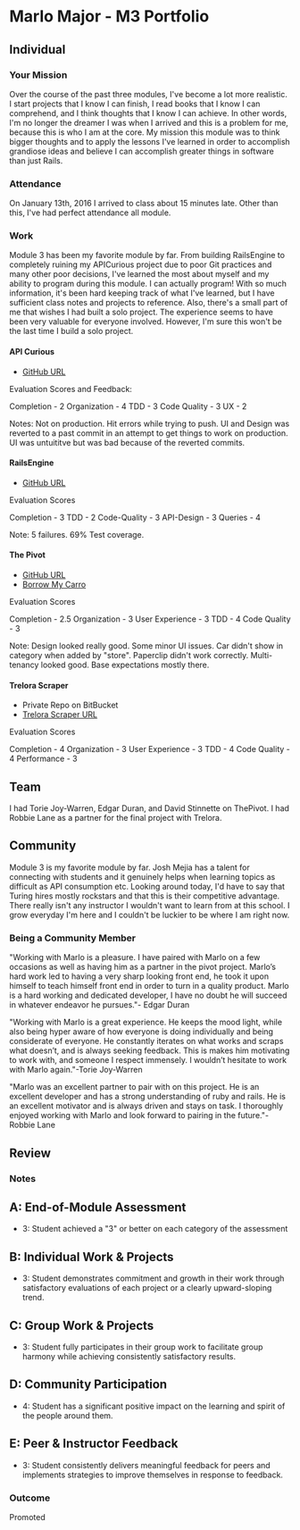 # Marlo Major - M3 Portfolio

## Individual

### Your Mission

Over the course of the past three modules, I've become a lot more realistic. I start projects that I know I can finish, I read books that I know I can comprehend, and I think thoughts that I know I can achieve. In other words, I'm no longer the dreamer I was when I arrived and this is a problem for me, because this is who I am at the core. My mission this module was to think bigger thoughts and to apply the lessons I've learned in order to accomplish grandiose ideas and believe I can accomplish greater things in software than just Rails.

### Attendance

On January 13th, 2016 I arrived to class about 15 minutes late. Other than this, I've had perfect attendance all module.

### Work

Module 3 has been my favorite module by far. From building RailsEngine to completely ruining my APICurious project due to poor Git practices and many other poor decisions, I've learned the most about myself and my ability to program during this module. I can actually program! With so much information, it's been hard keeping track of what I've learned, but I have sufficient class notes and projects to reference. Also, there's a small part of me that wishes I had built a solo project. The experience seems to have been very valuable for everyone involved. However, I'm sure this won't be the last time I build a solo project.

#### API Curious

* [GitHub URL](https://github.com/marlomajor/apicurious)

Evaluation Scores and Feedback:

Completion          - 2
Organization        - 4
TDD                 - 3
Code Quality        - 3
UX                  - 2

Notes: Not on production. Hit errors while trying to push. UI and Design was reverted to a past commit in an attempt to get things to work on production. UI was untuititve but was bad because of the reverted commits.

#### RailsEngine

* [GitHub URL](https://github.com/marlomajor/rails_engine)

Evaluation Scores

Completion          - 3
TDD                 - 2
Code-Quality        - 3
API-Design          - 3
Queries             - 4

Note:  5 failures. 69% Test coverage.

#### The Pivot

* [GitHub URL](github.com/edgarduran/the_pivot)
* [Borrow My Carro](borrow-my-carro.herokuapp.com)

Evaluation Scores

Completion          - 2.5
Organization        - 3
User Experience     - 3
TDD                 - 4
Code Quality        - 3

Note:  Design looked really good. Some minor UI issues. Car didn't show in category when added by "store". Paperclip didn't work correctly. Multi-tenancy looked good. Base expectations mostly there.

#### Trelora Scraper

* Private Repo on BitBucket
* [Trelora Scraper URL](104.236.202.93)

Evaluation Scores

Completion          - 4
Organization        - 3
User Experience     - 3
TDD                 - 4
Code Quality        - 4
Performance         - 3

## Team

I had Torie Joy-Warren, Edgar Duran, and David Stinnette on ThePivot. I had Robbie Lane as a partner for the final project with Trelora.

## Community

Module 3 is my favorite module by far. Josh Mejia has a talent for connecting with students and it genuinely helps when learning topics as difficult as API consumption etc. Looking around today, I'd have to say that Turing hires mostly rockstars and that this is their competitive advantage. There really isn't any instructor I wouldn't want to learn from at this school. I grow everyday I'm here and I couldn't be luckier to be where I am right now.

### Being a Community Member

"Working with Marlo is a pleasure. I have paired with Marlo on a few occasions as well as having him as a partner in the pivot project. Marlo’s hard work led to having a very sharp looking front end, he took it upon himself to teach himself front end in order to turn in a quality product. Marlo is a hard working and dedicated developer, I have no doubt he will succeed in whatever endeavor he pursues."- Edgar Duran

"Working with Marlo is a great experience. He keeps the mood light, while also being hyper aware of how everyone is doing individually and being considerate of everyone. He constantly iterates on what works and scraps what doesn’t, and is always seeking feedback. This is makes him motivating to work with, and someone I respect immensely. I wouldn’t hesitate to work with Marlo again."-Torie Joy-Warren

"Marlo was an excellent partner to pair with on this project. He is an excellent developer and has a strong understanding of ruby and rails. He is an excellent motivator and is always driven and stays on task. I thoroughly enjoyed working with Marlo and look forward to pairing in the future."-Robbie Lane

## Review


### Notes

## A: End-of-Module Assessment

* 3: Student achieved a "3" or better on each category of the assessment

## B: Individual Work & Projects

* 3: Student demonstrates commitment and growth in their work through satisfactory
evaluations of each project or a clearly upward-sloping trend.

## C: Group Work & Projects

* 3: Student fully participates in their group work to facilitate group harmony
while achieving consistently satisfactory results.

## D: Community Participation

* 4: Student has a significant positive impact on the learning and spirit of the
people around them.

## E: Peer & Instructor Feedback

* 3: Student consistently delivers meaningful feedback for peers and implements
strategies to improve themselves in response to feedback.


### Outcome

Promoted
